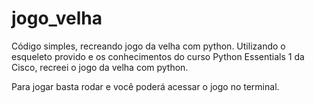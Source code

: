 # jogo_velha
Código simples, recreando jogo da velha com python.
Utilizando o esqueleto provido e os conhecimentos do curso Python Essentials 1 da Cisco, recreei o jogo da velha com python.

Para jogar basta rodar e você poderá acessar o jogo no terminal.